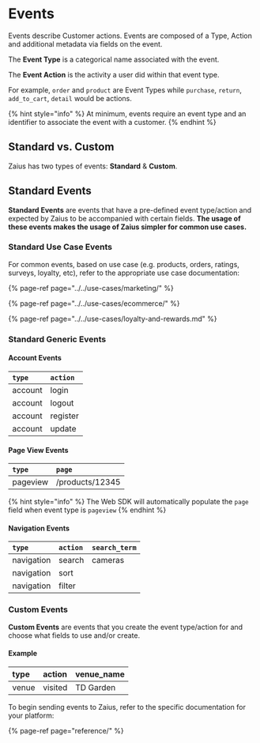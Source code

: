 # Events

Events describe Customer actions. Events are composed of a Type, Action and additional metadata via fields on the event.

The **Event Type** is a categorical name associated with the event. 

The **Event Action** is the activity a user did within that event type.

For example, `order` and `product` are Event Types while `purchase`, `return`, `add_to_cart`, `detail` would be actions.

{% hint style="info" %}
At minimum, events require an event type and an identifier to associate the event with a customer.
{% endhint %}

## Standard vs. Custom

Zaius has two types of events: **Standard** & **Custom**.

## Standard Events

**Standard Events** are events that have a pre-defined event type/action and expected by Zaius to be accompanied with certain fields. **The usage of these events makes the usage of Zaius simpler for common use cases.**

### Standard Use Case Events

For common events, based on use case \(e.g. products, orders, ratings, surveys, loyalty, etc\), refer to the appropriate use case documentation:

{% page-ref page="../../use-cases/marketing/" %}

{% page-ref page="../../use-cases/ecommerce/" %}

{% page-ref page="../../use-cases/loyalty-and-rewards.md" %}

### Standard Generic Events

#### Account Events

| `type` | `action` |
| :--- | :--- |
| account | login |
| account | logout |
| account | register |
| account  | update |

#### Page View Events

| `type` | `page` |
| :--- | :--- |
| pageview | /products/12345 |

{% hint style="info" %}
The Web SDK will automatically populate the `page` field when event type is `pageview`
{% endhint %}

#### Navigation Events

| `type` | `action` | `search_term` |
| :--- | :--- | :--- |
| navigation | search | cameras |
| navigation | sort |  |
| navigation | filter |  |

### Custom Events

**Custom Events** are events that you create the event type/action for and choose what fields to use and/or create.

#### Example

| type | action | venue\_name |
| :--- | :--- | :--- |
| venue | visited | TD Garden |

To begin sending events to Zaius, refer to the specific documentation for your platform:

{% page-ref page="reference/" %}

